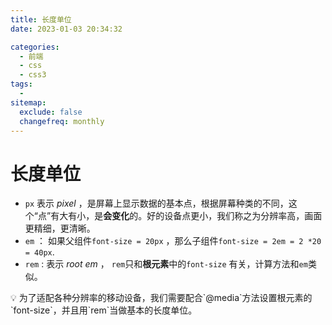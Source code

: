 ```yaml
---
title: 长度单位
date: 2023-01-03 20:34:32

categories:
  - 前端
  - css
  - css3
tags:
  - 
sitemap:
  exclude: false
  changefreq: monthly
---
```


# 长度单位

- `px` 表示 *pixel* ，是屏幕上显示数据的基本点，根据屏幕种类的不同，这个“点”有大有小，是**会变化**的。好的设备点更小，我们称之为分辨率高，画面更精细，更清晰。
- `em` ： 如果父组件`font-size = 20px` ，那么子组件`font-size = 2em = 2 *20 = 40px`.
- `rem` : 表示 *root em* ， `rem`只和**根元素**中的`font-size` 有关，计算方法和`em`类似。

<aside>
💡 为了适配各种分辨率的移动设备，我们需要配合`@media`方法设置根元素的`font-size`，并且用`rem`当做基本的长度单位。

</aside>